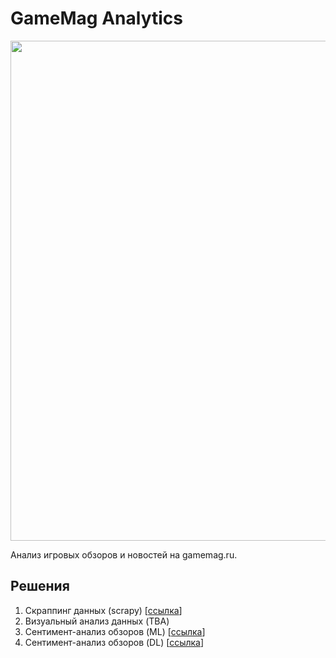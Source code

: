 # GameMag Analytics

<p align="center"> 
<img src="https://gamemag.ru/images/cache/News/News134021/549c6f6328-2_1390x600.jpg" width="800">
</p>

Анализ игровых обзоров и новостей на gamemag.ru.

## Решения

1. Скраппинг данных (scrapy) [[ссылка](https://github.com/SergeyShk/gamemag-analytics/tree/master/crawler)]
2. Визуальный анализ данных (TBA)
3. Сентимент-анализ обзоров (ML) [[ссылка](https://github.com/SergeyShk/gamemag-analytics/blob/master/notebooks/ml_classification.ipynb)]
4. Сентимент-анализ обзоров (DL) [[ссылка](https://github.com/SergeyShk/gamemag-analytics/blob/master/notebooks/dl_classification.ipynb)]
